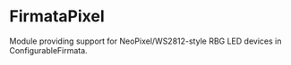 # FirmataPixel
Module providing support for NeoPixel/WS2812-style RBG LED devices in ConfigurableFirmata.
